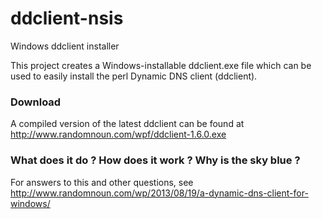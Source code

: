 # ddclient-nsis
Windows ddclient installer

This project creates a Windows-installable ddclient.exe file which can be used to easily install the perl Dynamic DNS client (ddclient).

### Download

A compiled version of the latest ddclient can be found at http://www.randomnoun.com/wpf/ddclient-1.6.0.exe

### What does it do ? How does it work ? Why is the sky blue ?

For answers to this and other questions, see http://www.randomnoun.com/wp/2013/08/19/a-dynamic-dns-client-for-windows/
